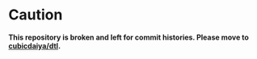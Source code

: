 # Caution

**This repository is broken and left for commit histories. Please move to [cubicdaiya/dtl](https://github.com/cubicdaiya/dtl).**
